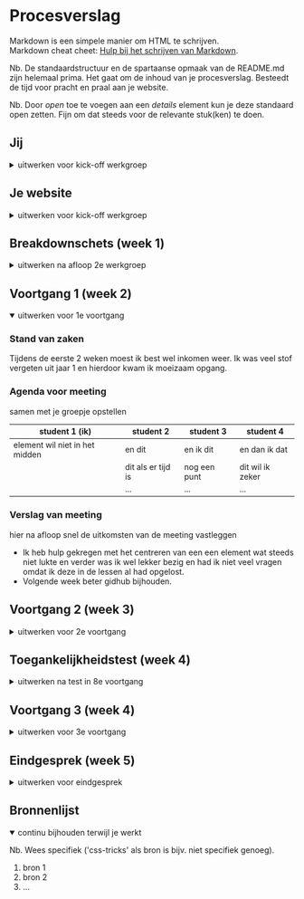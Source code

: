 # Procesverslag
Markdown is een simpele manier om HTML te schrijven.  
Markdown cheat cheet: [Hulp bij het schrijven van Markdown](https://github.com/adam-p/markdown-here/wiki/Markdown-Cheatsheet).

Nb. De standaardstructuur en de spartaanse opmaak van de README.md zijn helemaal prima. Het gaat om de inhoud van je procesverslag. Besteedt de tijd voor pracht en praal aan je website.

Nb. Door *open* toe te voegen aan een *details* element kun je deze standaard open zetten. Fijn om dat steeds voor de relevante stuk(ken) te doen.





## Jij

<details>
<summary>uitwerken voor kick-off werkgroep</summary>

### Auteur:
Stephanie de Vilder

#### Je startniveau:
blauw/rood

#### Je focus:
surface plane
 
</details>





## Je website

<details>
<summary>uitwerken voor kick-off werkgroep</summary>

### Je opdracht:
file:///Users/Stephanie/OneDrive%20-%20HvA/CMD%20jaar%201/CMD%20jaar%202/frontend/basiswebsite/index.html

#### Screenshot(s) van de eerste pagina (small screen): 
home page 
<img src="images/frontpage.png" width="375px" alt="dit is de frontpage van mijn website die ik wil namaken">

#### Screenshot(s) van de tweede pagina (small screen):
second page 
<img src="images/second-page.png" width="375px" alt="dit is een sub pagina van mijn website die ik ga namaken">
 
</details>



## Breakdownschets (week 1)

<details>
<summary>uitwerken na afloop 2e werkgroep</summary>

### de hele pagina: 
<img src="images/breakdown-frontpage.png" width="375px" alt="breakdown van de hele pagina">

### dynamisch deel (bijv menu): 
<img src="images/hamburger-menu.png" width="375px" alt="breakdown van een dynamisch deel">

### wellicht nog een dynamisch deel (bijv filter): 
<img src="images/dummy-plaatje.jpg" width="375px" alt="breakdown van nog een dynamisch deel">

</details>





## Voortgang 1 (week 2)

<details open>
<summary>uitwerken voor 1e voortgang</summary>

### Stand van zaken
Tijdens de eerste 2 weken moest ik best wel inkomen weer. Ik was veel stof vergeten uit jaar 1 en hierdoor kwam ik moeizaam opgang.


### Agenda voor meeting
samen met je groepje opstellen

| student 1 (ik)     | student 2          | student 3    | student 4        |
| ---            | ---                | ---          | ---              |
| element wil niet in het midden | en dit             | en ik dit    | en dan ik dat    |
|  | dit als er tijd is | nog een punt | dit wil ik zeker |
|             | ...                | ...          | ...              |


### Verslag van meeting
hier na afloop snel de uitkomsten van de meeting vastleggen

- Ik heb hulp gekregen met het centreren van een een element wat steeds niet lukte en verder was ik wel lekker bezig en had ik niet veel vragen omdat ik deze in de lessen al had opgelost.
- Volgende week beter gidhub bijhouden.

</details>





## Voortgang 2 (week 3)

<details>
<summary>uitwerken voor 2e voortgang</summary>

### Stand van zaken
Ik heb mijn eerste pagina zo goed als af. Ik moet nog een paar kleine puntjes op de i zetten en een hamburger menu maken. Ik ben nu bezig gegaan met de tweede pagina maar wil misschien toch eerst de eerste pagina helemaal afmaken.
<img src="images/week3-stand.png" width="375px" alt="breakdown van nog een dynamisch deel">


### Agenda voor meeting
samen met je groepje opstellen

| student 1      | student 2          | student 3    | student 4        |
| ---            | ---                | ---          | ---              |
| Ik wil dat mijn content langzaam verschijnt wanneer je naar beneden scrolt. Is dit mogelijk zonder JavaScript? | en dit             | en ik dit    | en dan ik dat    |
|  | dit als er tijd is | nog een punt | dit wil ik zeker |
| ...            | ...                | ...          | ...              |


### Verslag van meeting
hier na afloop snel de uitkomsten van de meeting vastleggen

- Moeilijke functie die ik wou toevoegen laten vallen want is niet prioriteit en te lastig voor me.
- Code opschonen voordat ik aan de tweede pagina ga beginnen.
- Opdrachten van volgende week goed maken want handig voor leuke interacties.


</details>





## Toegankelijkheidstest (week 4)

<details>
<summary>uitwerken na test in 8e voortgang</summary>

### Bevindingen
Lijst met je bevindingen die in de test naar voren kwamen:

#### Titel eerste bevinding
Hier korte omschrijving (met indien nodig een afbeelding)

Hier een omschrijving van hoe het opgelost kan worden (met indien nodig een afbeelding)


#### Titel tweede bevinding. 
Hier korte omschrijving (met indien nodig een afbeelding)

Hier een omschrijving van hoe het opgelost kan worden (met indien nodig een afbeelding)


#### Titel volgende bevinding. 
Hier korte omschrijving (met indien nodig een afbeelding)

Hier een omschrijving van hoe het opgelost kan worden (met indien nodig een afbeelding)


#### Titel nog een bevinding. 
Hier korte omschrijving (met indien nodig een afbeelding)

Hier een omschrijving van hoe het opgelost kan worden (met indien nodig een afbeelding)

</details>





## Voortgang 3 (week 4)

<details>
<summary>uitwerken voor 3e voortgang</summary>

### Stand van zaken
hier dit ging goed & dit was lastig (neem ook screenshots op van delen van je website en code)
 
 Ik liep even vast met de states omdat mijn hover state niet werkte doordat het op mobiel formaat is. Het leek toen even dat mijn andere states ook niet werkte maar dit is gelukkig uiteindelijk gelukt.
 Ik was erg blij met het hamburger menu die bijna helemaal goed werkt. Ik heb hier wel hulp bij gekregen want in mijn eentje lukte dit niet en was ik daar ook een tijdje mee aan het struggelen.
 Verder heb ik deze week vooral de puntjes op de i gezet voor mijn eerste pagina.
 
 To do:
 - Alle pixels omzetten in em.
 - 2e pagina maken.
 - surface plane plan maken: welke extra'tjes moet ik nog toevoegen.
 - formulier states nog toevoegen
 


### Agenda voor meeting
samen met je groepje opstellen

| student 1 (ik)      | student 2          | student 3    | student 4        |
| ---            | ---                | ---          | ---              |
| Waarom worden sommige buttons niet in focus state weergegeven wanneer ik met de tab toets werk?   | en dit             | en ik dit    | en dan ik dat    |
| ik wil dat wanneer je het hamburger menu openslaat je niet meer naar beneden kan scrollen verder op de pagina. dit is nog niet gelukt. | dit als er tijd is | nog een punt | dit wil ik zeker |
| ...            | ...                | ...          | ...              |


### Verslag van meeting
hier na afloop snel de uitkomsten van de meeting vastleggen

- punt 1
- punt 2
- nog een punt
- ...

</details>





## Eindgesprek (week 5)

<details>
<summary>uitwerken voor eindgesprek</summary>

### Stand van zaken
hier dit ging goed & dit was lastig (neem ook screenshots op van delen van je website en code)

### Screenshot(s)

hier screenshot(s) van je eindresultaat

</details>





## Bronnenlijst

<details open>
<summary>continu bijhouden terwijl je werkt</summary>

Nb. Wees specifiek ('css-tricks' als bron is bijv. niet specifiek genoeg).

1. bron 1
2. bron 2
3. ...

</details>
